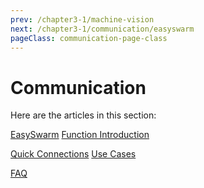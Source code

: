 ```yaml
---
prev: /chapter3-1/machine-vision
next: /chapter3-1/communication/easyswarm
pageClass: communication-page-class
---
```


# Communication

Here are the articles in this section:

[EasySwarm](/chapter3-1/communication/easyswarm) [Function Introduction](/chapter3-1/communication/function-introduction)

[Quick Connections](/chapter3-1/communication/quick-connections) [Use Cases](/)

[FAQ](/)


